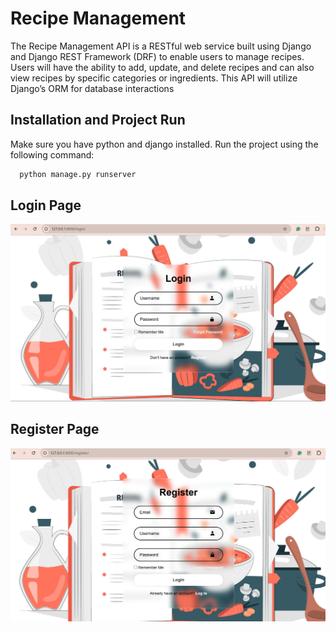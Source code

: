 # Recipe Management

The Recipe Management API is a RESTful web service built using Django and Django REST Framework (DRF) to enable users to manage recipes. Users will have the ability to add, update, and delete recipes and can also view recipes by specific categories or ingredients. This API will utilize Django’s ORM for database interactions


## Installation and Project Run

Make sure you have python and django installed.
Run the project using the following command:

```bash
  python manage.py runserver
```
    
## Login Page

![App Screenshot](https://github.com/Nzaya/Recipe_Management/blob/main/recipe_management/screenshots/login.png?raw=true)

## Register Page

![App Screenshot](https://github.com/Nzaya/Recipe_Management/blob/main/recipe_management/screenshots/register.png?raw=true)

